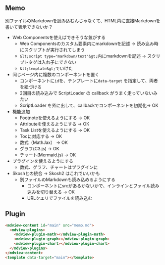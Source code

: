 ## Memo
別ファイルのMarkdownを読み込むんじゃなくて、HTML内に直接Markdownを書いて表示できないか？

- Web Componentsを使えばできそうな気がする
	- Web Componentsのカスタム要素内にmarkdownを記述 → 読み込み時にスクリプトが実行されてしまう
	- `&lt;script type="markdown/text"&gt;`内にmarkdownを記述 → スクリプトタグは入れ子にできない
	- `&lt;template&gt;`でいけた
- 同じページ内に複数のコンポーネントを置く
	- コンポーネントに`id`を、テンプレートに`data-target` を指定して、両者を紐づける
	- 2回目の読み込みで ScriptLoader の callback がうまく走っていないみたい
	- ScriptLoader を外に出して、callbackでコンポーネントを初期化→ OK
- 機能追加
  - Footnoteを使えるようにする → OK
  - Attributeを使えるようにする → OK
  - Task Listを使えるようにする → OK
  - Tocに対応する → OK
  - 数式（MathJax） → OK
  - グラフ(C3.js) → OK
  - チャート(Mermaid.js) → OK
- プラグインを使えるようにする
  - 数式、グラフ、チャートはプラグインに
- Skoshとの統合 → Skosh2 はこれでいいかも
  - 別ファイルのMarkdownも読み込めるようにする
  	- コンポーネントにsrcがあるかないかで、インラインとファイル読み込みを切り替える → OK
	- URLクエリでファイルを読み込む

## Plugin

```HTML
<mdview-content id="main" src="memo.md">
  <mdview-plugins>
    <mdview-plugin-math></mdview-plugin-math>
    <mdview-plugin-graph></mdview-plugin-graph>
    <mdview-plugin-chart></mdview-plugin-chart>  
  </mdview-plugins>
</mdview-content>
<template data-target="main"></template>
```